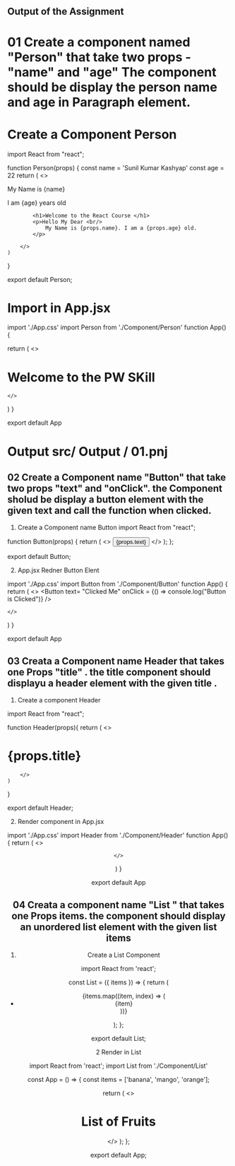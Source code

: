 ## Output of the Assignment 

# 01 Create a component named "Person" that take two props - "name" and "age" The component should be display the person name and age in Paragraph element.

# Create a Component Person

import React from "react";

function Person(props) {
    const name = 'Sunil Kumar Kashyap'
    const age = 22
    return (
        <>
            <p>My Name is {name} </p>
            <p>I am {age} years old</p>

            <h1>Welcome to the React Course </h1>           
            <p>Hello My Dear <br/> 
                My Name is {props.name}. I am a {props.age} old.
            </p>

        </>
    )
}

export default Person;

 
# Import in App.jsx
import './App.css'
import Person  from './Component/Person'
function App() {
  

  return (
    <>
       <h1>Welcome to the PW SKill</h1>
       <Person name="Sunil Kumar Kashyap" age = '20'/>
      
    </>
  )
}

export default App

# Output src/ Output / 01.pnj

## 02 Create a Component name "Button" that take two props "text" and "onClick". the Component sholud be display a button element with the given text and call the function when clicked.

1. Create a Component name Button
import React from "react";


function Button(props) {
    return (
        <>
           <button onClick={props.onClick}>
                {props.text}
            </button> 
        </>
    );
};

export default Button;

2. App.jsx Redner Button Elent

import './App.css'
import Button from './Component/Button'
function App() {
  return (
    <>
       <Button
        text= "Clicked Me"
        onClick = {() => console.log("Button is Clicked")}
       />
      
    </>
  )
}

export default App

 ## 03 Creata a Component name Header that takes one Props "title" . the title component should displayu a header element with the given title .

 1. Create a component Header 

 import React from "react";

function Header(props){
    return (
        <>
            <h1 className="header">
                {props.title}
            </h1>

        </>
    )
}

export default Header;

2. Render component in App.jsx

import './App.css'
import Header from './Component/Header'
function App() {
  return (
    <>
       <Header title = "Welcome to the PW Skill"/>
      
    </>
  )
}

export default App


## 04 Creata a component name "List " that takes one Props items. the component should display an unordered list element with the given list items 
1. Create a List Component 

import React from 'react';

const List = ({ items }) => {
  return (
    <ul>
      {items.map((item, index) => (
        <li key={index}>{item}</li>
      ))}
    </ul>
  );
};

export default List;

2 Render in List 

import React from 'react';
import List from  './Component/List'

const App = () => {
  const items = ['banana', 'mango', 'orange'];

  return (
    <>
      <h1>List of Fruits</h1>
      <List items={items} />
    </>
  );
};

export default App;















